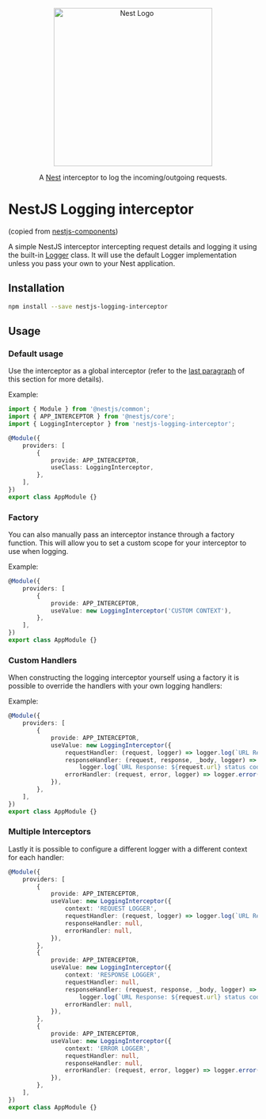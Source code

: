 <p align="center">
  <a href="http://nestjs.com"><img src="https://nestjs.com/img/logo_text.svg" alt="Nest Logo" width="320" /></a>
</p>

<p align="center">
  A <a href="https://github.com/nestjs/nest">Nest</a> interceptor to log the incoming/outgoing requests.
</p>

# NestJS Logging interceptor

(copied from [nestjs-components](https://github.com/algoan/nestjs-components))

A simple NestJS interceptor intercepting request details and logging it using the built-in [Logger](https://docs.nestjs.com/techniques/logger#logger) class. It will use the default Logger implementation unless you pass your own to your Nest application.

## Installation

```bash
npm install --save nestjs-logging-interceptor
```

## Usage
### Default usage
Use the interceptor as a global interceptor (refer to the [last paragraph](https://docs.nestjs.com/interceptors#binding-interceptors) of this section for more details).

Example:

[//]: # (ts-command-line-args_write-markdown_insertCodeBelow file="examples/default.ts" codeComment="ts")
```ts
import { Module } from '@nestjs/common';
import { APP_INTERCEPTOR } from '@nestjs/core';
import { LoggingInterceptor } from 'nestjs-logging-interceptor';

@Module({
    providers: [
        {
            provide: APP_INTERCEPTOR,
            useClass: LoggingInterceptor,
        },
    ],
})
export class AppModule {}

```
[//]: # (ts-command-line-args_write-markdown_insertCodeAbove)

### Factory
You can also manually pass an interceptor instance through a factory function. This will allow you to set a custom scope for your interceptor to use when logging.

Example:

[//]: # (ts-command-line-args_write-markdown_insertCodeBelow file="examples/factory.ts" codeComment="ts")
```ts
@Module({
    providers: [
        {
            provide: APP_INTERCEPTOR,
            useValue: new LoggingInterceptor('CUSTOM CONTEXT'),
        },
    ],
})
export class AppModule {}

```
[//]: # (ts-command-line-args_write-markdown_insertCodeAbove)

### Custom Handlers
When constructing the logging interceptor yourself using a factory it is possible to override the handlers with your own logging handlers:

Example:

[//]: # (ts-command-line-args_write-markdown_insertCodeBelow file="examples/custom-handlers.ts" codeComment="ts")
```ts
@Module({
    providers: [
        {
            provide: APP_INTERCEPTOR,
            useValue: new LoggingInterceptor({
                requestHandler: (request, logger) => logger.log(`URL Requested: ${request.url}`),
                responseHandler: (request, response, _body, logger) =>
                    logger.log(`URL Response: ${request.url} status code: ${response.status}`),
                errorHandler: (request, error, logger) => logger.error(`Request Error: ${request.url}`, error),
            }),
        },
    ],
})
export class AppModule {}

```
[//]: # (ts-command-line-args_write-markdown_insertCodeAbove)

### Multiple Interceptors
Lastly it is possible to configure a different logger with a different context for each handler:

[//]: # (ts-command-line-args_write-markdown_insertCodeBelow file="examples/multiple-loggers.ts" codeComment="ts")
```ts
@Module({
    providers: [
        {
            provide: APP_INTERCEPTOR,
            useValue: new LoggingInterceptor({
                context: 'REQUEST LOGGER',
                requestHandler: (request, logger) => logger.log(`URL Requested: ${request.url}`),
                responseHandler: null,
                errorHandler: null,
            }),
        },
        {
            provide: APP_INTERCEPTOR,
            useValue: new LoggingInterceptor({
                context: 'RESPONSE LOGGER',
                requestHandler: null,
                responseHandler: (request, response, _body, logger) =>
                    logger.log(`URL Response: ${request.url} status code: ${response.status}`),
                errorHandler: null,
            }),
        },
        {
            provide: APP_INTERCEPTOR,
            useValue: new LoggingInterceptor({
                context: 'ERROR LOGGER',
                requestHandler: null,
                responseHandler: null,
                errorHandler: (request, error, logger) => logger.error(`Request Error: ${request.url}`, error),
            }),
        },
    ],
})
export class AppModule {}

```
[//]: # (ts-command-line-args_write-markdown_insertCodeAbove)